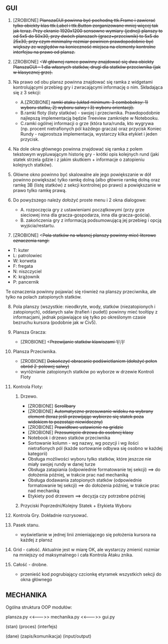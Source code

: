## GUI

1. [ZROBIONE] <del>PlanszaGUI powinna być pochodną ttk.Frame i zawierać tylko obiekty klas ttk.Label i ttk.Button zorganizowane mniej więcej tak jak teraz. Przy ekranie 1920x1200 sensowne wymiary (jednej) planszy to od 5x5 do 50x30, przy dwóch planszach (gracz+przeciwnik) to 5x5 do 25x30, przy czym minimalny rozmiar powinien prawdopodobnie być większy ze względów na konieczność miejsca na elementy kontrolne interfejsu na prawo od plansz.</del>

2. [ZROBIONE] <<del>W głównej ramce powinny znajdować się dwa obiekty PlanszaGUI - 1 dla własnych statków, drugi dla statków przeciwnika (jak w klasycznej grze).</del>

3. Na prawo od obu plansz powinna znajdować się ramka z widgetami kontrolującymi przebieg gry i zwracającymi informację o nim. Składająca się z 3 sekcji:
    * A.[ZROBIONE] <del>ramki ataku (układ minimum: 3 comboboksy: 1) wyboru statku, 2) wyboru salwy i 3) wyboru orientacji).</del>
    * B.ramki floty (listy statków) - swojej i przeciwnika. Prawdopodobnie najlepszą implementacją będzie Treeview zamknięte w Notebooku.
    * C.ramki ogólnej informacji o grze (która tura/runda, kto wygrywa (np. procent nietrafionych pól każdego gracza) oraz przycisk Koniec Rundy - najprostsza implementacja, wystarczy kilka etykiet i jeden przycisk.

4. Na dole okna głównego powinna znajdować się ramka z polem tekstowym wypluwającym historię gry - krótki opis kolejnych rund (jaki statek strzela gdzie i z jakim skutkiem + informacje o zatopieniu kolejnych statków).

5. Główne okno powinno być skalowalne ale jego powiększanie w dół powinno powiększać tylko ramkę dolną (albo głównie ramkę dolną oraz ramkę 3B (listę statków) z sekcji kontrolnej po prawo) a powiększanie w prawo tylko ramkę prawą.

6. Do powyższego należy dołożyć proste menu i 2 okna dialogowe:
    * A. rozpoczęcia gry z ustawieniami początkowymi (przy grze sieciowej inna dla gracza-gospodarza, inna dla gracza-gościa).
    * B. zakończenia gry z informacją podsumowującą jej przebieg i opcją wyjścia/restartu.

7. [ZROBIONE] <<del>Pola statków na własnej planszy powinny mieć literowe oznaczenia rangi:

- T: kuter
- L: patrolowiec
- W: korweta
- F: fregata
- N: niszczyciel
- K: krążownik
- P: pancernik

Te oznaczenia powinny pojawiać się również na planszy przeciwnika, ale tylko na polach zatopionych statków.</del>

8. Pola planszy (wszystkie: nieodkryte, wody, statków (niezatopionych i zatopionych), oddanych salw (trafień i pudeł)) powinny mieć tooltipy z informacjami, jednak pojawiające się tylko po określonym czasie bezruchu kursora (podobnie jak w Civ5).

9. Plansza Gracza:

    * [ZROBIONE] <<del>Przewijanie statków klawiszami '[',']'</del>

9. Plansza Przeciwnika.

    * [ZROBIONE] <del>Dokończyć obracanie podświetlaniem (dołożyć pełen obród 2-polowej salwy)</del>
    * wyróżnianie zatopionych statków po wyborze w drzewie Kontroli Floty

10. Kontrola Floty:

    1. Drzewo.
        * [ZROBIONE] <del>Scrollbary</del>
        * [ZROBIONE] <del>Automatyczne przesuwanie widoku na wybrany element (teraz jeśli przewijając wybierze się statek poza widokiem to pozostaje niewidoczny)</del>
        * [ZROBIONE] <del>Prawidłowe ustawienie na gridzie</del>
        * [ZROBIONE] <del>Przesunięcie drzewa do osobnej klasy</del>
        * Notebook i drzewo statków przeciwnika
        * Sortowanie kolumn - wg nazwy, wg pozycji i wg ilości nietrafionych pól (każde sortowanie odbywa się osobno w każdej kategorii)
        * Obsługa możliwości wyboru tylko statków, które jeszcze nie miały swojej rundy w danej turze
        * Obsługa zatapiania (odpowiednie formatowanie tej sekcji) ==> do dołożenia później, w trakcie prac nad mechaniką
        * Obsługa dodawania zatopionych statków (odpowiednie formatowanie tej sekcji) ==> do dołożenia później, w trakcie prac nad mechaniką
        * Etykiety pod drzewem ==> decyzja czy potrzebne później

    2. Przyciski Poprzedni/Kolejny Statek + Etykieta Wyboru

11. Kontrola Gry. Dokładnie rozrysować.

12. Pasek stanu.

    * wyświetlanie w jednej linii zmieniającego się położenia kursora na każdej z plansz


13. Grid - całość. Aktualnie jest w miarę OK, ale wystarczy zmienić rozmiar na mniejszy od maksymalnego i cała Kontrola Ataku znika.

14. Całość - drobne.

    * przenieść kod pogrubiający czcionkę etyramek wszystkich sekcji do okna głównego

## MECHANIKA

Ogólna struktura OOP modułów:

plansza.py <<--->> mechanika.py <<--->> gui.py

  (stan)            (proces)          (interfejs)

  (dane)       (zapis/komunikacja)   (input/output)
